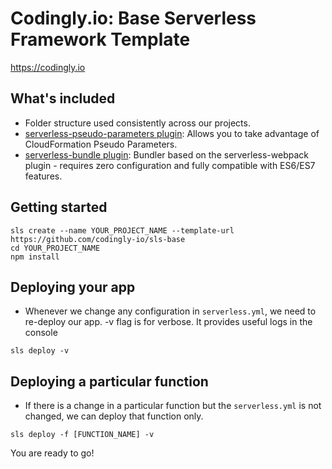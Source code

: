 # Codingly.io: Base Serverless Framework Template

https://codingly.io

## What's included
* Folder structure used consistently across our projects.
* [serverless-pseudo-parameters plugin](https://www.npmjs.com/package/serverless-pseudo-parameters): Allows you to take advantage of CloudFormation Pseudo Parameters.
* [serverless-bundle plugin](https://www.npmjs.com/package/serverless-pseudo-parameters): Bundler based on the serverless-webpack plugin - requires zero configuration and fully compatible with ES6/ES7 features.

## Getting started
```
sls create --name YOUR_PROJECT_NAME --template-url https://github.com/codingly-io/sls-base
cd YOUR_PROJECT_NAME
npm install
```

## Deploying your app
* Whenever we change any configuration in ``` serverless.yml ```, we need to re-deploy our app. -v flag is for verbose. It provides useful logs in the console
```
sls deploy -v
```

## Deploying a particular function
* If there is a change in a particular function but the ``` serverless.yml ``` is not changed, we can deploy that function only.
```
sls deploy -f [FUNCTION_NAME] -v
```

You are ready to go!
